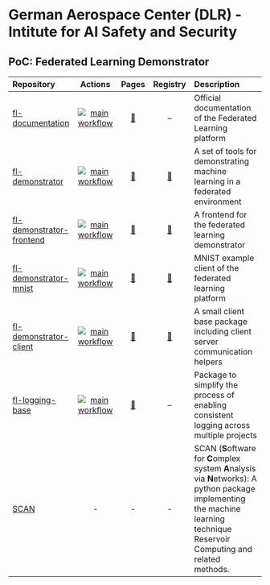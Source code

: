 # German Aerospace Center (DLR) - Intitute for AI Safety and Security

## PoC: Federated Learning Demonstrator

| Repository                                                                     |                                                                                 Actions                                                                                 |                            Pages                            |                                               Registry                                               | Description                                                                                                                                                                     |
|:-------------------------------------------------------------------------------|:-----------------------------------------------------------------------------------------------------------------------------------------------------------------------:|:-----------------------------------------------------------:|:----------------------------------------------------------------------------------------------------:|:--------------------------------------------------------------------------------------------------------------------------------------------------------------------------------|
| [fl-documentation](https://github.com/DLR-KI/fl-documentation)                 |         [![main workflow](https://github.com/DLR-KI/fl-documentation/actions/workflows/main.yml/badge.svg)](https://github.com/DLR-KI/fl-documentation/actions)         |     [:link:](https://dlr-ki.github.io/fl-documentation)     |                                               &ndash;                                                | Official documentation of the Federated Learning platform                                                                                                                       |
| [fl-demonstrator](https://github.com/DLR-KI/fl-demonstrator)                   |          [![main workflow](https://github.com/DLR-KI/fl-demonstrator/actions/workflows/main.yml/badge.svg)](https://github.com/DLR-KI/fl-demonstrator/actions)          |     [:link:](https://dlr-ki.github.io/fl-demonstrator)      |             [:link:](https://github.com/orgs/DLR-KI/packages?repo_name=fl-demonstrator)              | A set of tools for demonstrating machine learning in a federated environment                                                                                                    |
| [fl-demonstrator-frontend](https://github.com/DLR-KI/fl-demonstrator-frontend) | [![main workflow](https://github.com/DLR-KI/fl-demonstrator-frontend/actions/workflows/main.yml/badge.svg)](https://github.com/DLR-KI/fl-demonstrator-frontend/actions) | [:link:](https://dlr-ki.github.io/fl-demonstrator-frontend) | [:link:](https://github.com/DLR-KI/fl-demonstrator-frontend/pkgs/container/fl-demonstrator-frontend) | A frontend for the federated learning demonstrator                                                                                                                              |
| [fl-demonstrator-mnist](https://github.com/DLR-KI/fl-demonstrator-mnist)       |    [![main workflow](https://github.com/DLR-KI/fl-demonstrator-mnist/actions/workflows/main.yml/badge.svg)](https://github.com/DLR-KI/fl-demonstrator-mnist/actions)    |  [:link:](https://dlr-ki.github.io/fl-demonstrator-mnist)   |    [:link:](https://github.com/DLR-KI/fl-demonstrator-mnist/pkgs/container/fl-demonstrator-mnist)    | MNIST example client of the federated learning platform                                                                                                                         |
| [fl-demonstrator-client](https://github.com/DLR-KI/fl-demonstrator-client)     |   [![main workflow](https://github.com/DLR-KI/fl-demonstrator-client/actions/workflows/main.yml/badge.svg)](https://github.com/DLR-KI/fl-demonstrator-client/actions)   |  [:link:](https://dlr-ki.github.io/fl-demonstrator-client)  |   [:link:](https://github.com/DLR-KI/fl-demonstrator-client/pkgs/container/fl-demonstrator-client)   | A small client base package including client server communication helpers                                                                                                       |
| [fl-logging-base](https://github.com/DLR-KI/fl-logging-base)                   |          [![main workflow](https://github.com/DLR-KI/fl-logging-base/actions/workflows/main.yml/badge.svg)](https://github.com/DLR-KI/fl-logging-base/actions)          |     [:link:](https://dlr-ki.github.io/fl-logging-base)      |                                               &ndash;                                                | Package to simplify the process of enabling consistent logging across multiple projects                                                                                         |
| [SCAN](https://github.com/DLR-KI/scan)                              |                                                                                    -                                                                                    |                              -                              |                                                  -                                                   | SCAN (**S**oftware for **C**omplex system **A**nalysis via **N**etworks): A python package implementing the machine learning technique Reservoir Computing and related methods. |